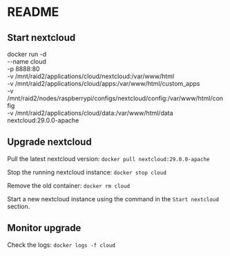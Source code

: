 # README #

## Start nextcloud
docker run -d \
    --name cloud \
    -p 8888:80 \
    -v /mnt/raid2/applications/cloud/nextcloud:/var/www/html \
    -v /mnt/raid2/applications/cloud/apps:/var/www/html/custom_apps \
    -v /mnt/raid2/nodes/raspberrypi/configs/nextcloud/config:/var/www/html/config \
    -v /mnt/raid2/applications/cloud/data:/var/www/html/data \
    nextcloud:29.0.0-apache

## Upgrade nextcloud

Pull the latest nextcloud version:
`docker pull nextcloud:29.0.0-apache`

Stop the running nextcloud instance:
`docker stop cloud`

Remove the old container:
`docker rm cloud`

Start a new nextcloud instance using the command in the `Start nextcloud` section.

## Monitor upgrade

Check the logs:
`docker logs -f cloud`